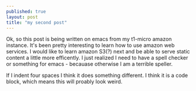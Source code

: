 ```yaml
---
published: true
layout: post
title: "my second post"
---
```


Ok, so this post is being written on emacs from my t1-micro amazon instance. It's been pretty interesting to learn how to use amazon web services. I would like to learn amazon S3(?) next and be able to serve static content a little more efficently. I just realized I need to have a spell checker or something for emacs - becauase otherwise I am a terrible speller. 

If I indent four spaces I think it does something different. I think it is a code block, which means this will proably look weird.



